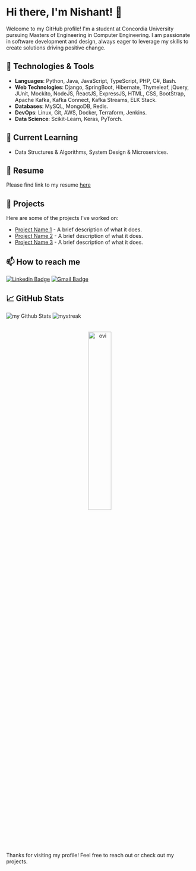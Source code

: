 # Hi there, I'm Nishant! 👋

Welcome to my GitHub profile! I'm a student at Concordia University pursuing Masters of Engineering in Computer Engineering.
I am passionate in software development and design, always eager to leverage my skills to create solutions driving positive change.

## 🔧 Technologies & Tools

- **Languages**: Python, Java, JavaScript, TypeScript, PHP, C#, Bash.
- **Web Technologies**: Django, SpringBoot, Hibernate, Thymeleaf, jQuery, JUnit, Mockito, NodeJS, ReactJS, ExpressJS, HTML, CSS, BootStrap, Apache Kafka, Kafka Connect, Kafka Streams, ELK Stack.
- **Databases**: MySQL, MongoDB, Redis.
- **DevOps**: Linux, Git, AWS, Docker, Terraform, Jenkins.
- **Data Science**: Scikit-Learn, Keras, PyTorch.

## 🌱 Current Learning

- Data Structures & Algorithms, System Design & Microservices. 

## 📄 Resume

Please find link to my resume [here](https://www.linkedin.com/in/nkbarua/)

## 💼 Projects

Here are some of the projects I've worked on:

- [Project Name 1](link-to-project) - A brief description of what it does.
- [Project Name 2](link-to-project) - A brief description of what it does.
- [Project Name 3](link-to-project) - A brief description of what it does.

## 📫 How to reach me

 [![Linkedin Badge](https://img.shields.io/badge/-Nishant_Barua-blue?style=flat-square&logo=Linkedin&logoColor=white&link=https://www.linkedin.com/in/nkbarua/)](https://www.linkedin.com/in/nkbarua/) [![Gmail Badge](https://img.shields.io/badge/-barua.nishant97@gmail.com-c14438?style=flat-square&logo=Gmail&logoColor=white&link=mailto:barua.nishant97@gmail.com)](mailto:barua.nishant97@gmail.com)

## 📈 GitHub Stats

<div>
    <img src="https://github-readme-stats.vercel.app/api?username=barualee&include_all_commits=true&count_private=true&show_icons=true&line_height=20&title_color=2B5BBD&icon_color=1124BB&text_color=A1A1A1&bg_color=0,000000,130F40" alt="my Github Stats" />
    <img src="https://github-readme-streak-stats.herokuapp.com/?user=barualee&theme=tokyonight" alt="mystreak" />
</div>

<div>
  <br><br>
</div>

<div align="center">
  <img align="center" src="https://github-readme-stats.vercel.app/api/top-langs?username=barualee&show_icons=true&locale=en&layout=compact&theme=chartreuse-dark" alt="ovi" width=35%/>
</div>

<div>
 <br>
<p>Thanks for visiting my profile! Feel free to reach out or check out my projects.</p>
</div>

